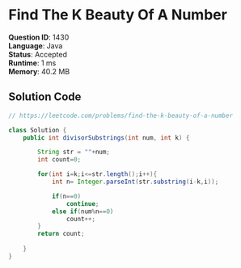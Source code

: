 # Find The K Beauty Of A Number

**Question ID**: 1430  
**Language**: Java  
**Status**: Accepted  
**Runtime**: 1 ms  
**Memory**: 40.2 MB  

## Solution Code
```java
// https://leetcode.com/problems/find-the-k-beauty-of-a-number

class Solution {
    public int divisorSubstrings(int num, int k) {

        String str = ""+num;
        int count=0;

        for(int i=k;i<=str.length();i++){
            int n= Integer.parseInt(str.substring(i-k,i));

            if(n==0)
                continue;
            else if(num%n==0)
                count++;
        }
        return count;
        
    }
}
```

